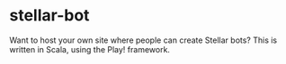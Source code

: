 stellar-bot
===========

Want to host your own site where people can create Stellar bots? This is written in Scala, using the Play! framework.